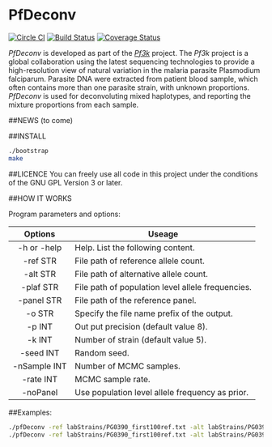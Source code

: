 PfDeconv
===========

[![Circle CI](https://circleci.com/gh/mcveanlab/PfDeconv.svg?style=svg)](https://circleci.com/gh/mcveanlab/PfDeconv)
[![Build Status](https://travis-ci.org/mcveanlab/PfDeconv.svg?branch=master)](https://travis-ci.org/mcveanlab/PfDeconv)
[![Coverage Status](https://coveralls.io/repos/github/mcveanlab/PfDeconv/badge.svg?branch=coverage)](https://coveralls.io/github/mcveanlab/PfDeconv?branch=coverage)

_PfDeconv_ is developed as part of the [_Pf3k_](https://www.malariagen.net/projects/parasite/pf3k) project. The _Pf3k_ project is a global collaboration using the latest sequencing technologies to provide a high-resolution view of natural variation in the malaria parasite Plasmodium falciparum. Parasite DNA were extracted from patient blood sample, which often contains more than one parasite strain, with unknown proportions. _PfDeconv_ is used for deconvoluting mixed haplotypes, and reporting the mixture proportions from each sample.

##NEWS
(to come)

##INSTALL
```bash
./bootstrap
make
```

##LICENCE
You can freely use all code in this project under the conditions of the GNU GPL Version 3 or later.

##HOW IT WORKS

Program parameters and options:

Options              | Useage |
:-------------------:| ------------------------------- |
-h or -help          |  Help. List the following content.
            -ref STR |  File path of reference allele count.
            -alt STR |  File path of alternative allele count.
           -plaf STR |  File path of population level allele frequencies.
          -panel STR |  File path of the reference panel.
              -o STR |  Specify the file name prefix of the output.
              -p INT |  Out put precision (default value 8).
              -k INT |  Number of strain (default value 5).
           -seed INT |  Random seed.
        -nSample INT |  Number of MCMC samples.
           -rate INT |  MCMC sample rate.
            -noPanel |  Use population level allele frequency as prior.

##Examples:
```bash
./pfDeconv -ref labStrains/PG0390_first100ref.txt -alt labStrains/PG0390_first100alt.txt -plaf labStrains/labStrains_first100_PLAF.txt -panel labStrains/lab_first100_Panel.txt -o tmp1
./pfDeconv -ref labStrains/PG0390_first100ref.txt -alt labStrains/PG0390_first100alt.txt -plaf labStrains/labStrains_first100_PLAF.txt -panel labStrains/lab_first100_Panel.txt -nSample 100 -rate 3
```
